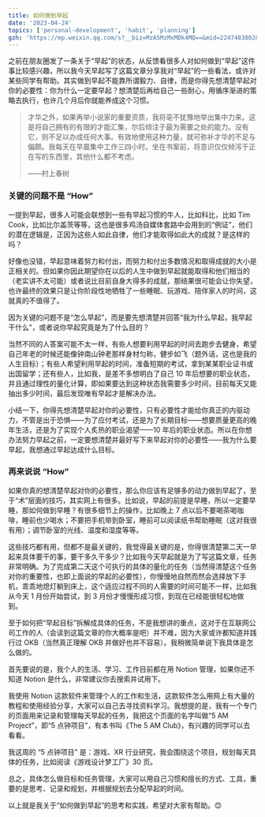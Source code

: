 ```yaml
---
title: 如何做到早起
date: '2023-04-24'
topics: ['personal-development', 'habit', 'planning']
gzh: 'https://mp.weixin.qq.com/s?__biz=MzA5MzMxMDk4MQ==&mid=2247483802&idx=1&sn=726720c59150467bf6ac21574d173d00&chksm=905e98f0a72911e603673624c87bf6455f6cc93e4f763e0078126082f41d1512035629174c59&token=1164774517&lang=zh_CN#rd'
---
```


之前在朋友圈发了一条关于“早起”的状态，从反馈看很多人对如何做到“早起”这件事比较感兴趣，所以我今天早起写了这篇文章分享我对“早起”的一些看法，或许对某些同学有帮助。其实做到早起不能靠所谓毅力、自律，而是你得先想清楚早起对你的必要性：你为什么一定要早起？想清楚后再给自己一些耐心，用循序渐进的策略去执行，也许几个月后你就能养成这个习惯。

> 才华之外，如果再举小说家的重要资质，我将亳不犹豫地举出集中力来。这是将自己拥有的有限的才能汇集，尔后倾注于最为需要之处的能力。没有它，则不足以办成任何大事。有效地使用这种力量，就可弥补才华的不足与偏颇。我每天在早晨集中工作三四小时。坐在书案前，将意识仅仅倾泻于正在写的东西里，其他什么都不考虑。
>
> ——村上春树

### 关键的问题不是 “How”

一提到早起，很多人可能会联想到一些有早起习惯的牛人，比如科比，比如 Tim Cook，比如比尔盖茨等等，这也是很多鸡汤自媒体套路中会用到的“例证”，他们的潜在逻辑是，正因为这些人如此自律，他们才能取得如此大的成就？是这样的吗？

好像也没错，早起意味着努力和付出，而努力和付出多数情况和取得成就的大小是正相关的。但如果你因此期望你在以后的人生中做到早起就能取得和他们相当的（老实讲不太可能）或者说比目前自身大得多的成就，那结果很可能会让你失望，也许最终的效果只是让你阶段性地牺牲了一些睡眠、玩游戏、陪伴家人的时间，这就真的不值得了。

因为关键的问题不是“怎么早起”，而是要先想清楚并回答“我为什么早起，我早起干什么”，或者说你早起究竟是为了什么目的？

当然不同的人答案可能不太一样，有些人想要利用早起的时间去跑步去健身，希望自己年老的时候还能像钟南山钟老那样身材匀称，健步如飞（题外话，这也是我的人生目标）；有些人希望利用早起的时间，准备短期的考试，拿到某某职业证书或出国留学；还有些人，比如我，是差不多想明白了自己 10 年后想要的职业状态，并且通过理性的量化计算，即如果要达到这种状态我需要多少时间，目前每天又能抽出多少时间，最后发现唯有早起才是解决办法。

小结一下，你得先想清楚早起对你的必要性，只有必要性才能给你真正的内驱动力，不管是出于恐惧——为了应付考试，还是为了长期目标——想要质量更高的晚年生活，还是为了实现个人炙热的职业渴望——10 年后的职业状态。所以在你想办法努力早起之前，一定要想清楚并最好写下来早起对你的必要性——我为什么要早起，我想通过早起达成什么目标。

### 再来说说 “How”

如果你真的想清楚早起对你的必要性，那么你应该有足够多的动力做到早起了，至于“术”层面的技巧，其实网上有很多。比如说，早起的前提是早睡，所以一定要早睡，那如何做到早睡？有很多细节上的操作，比如晚上 7 点以后不要喝茶喝咖啡，睡前也少喝水；不要把手机带到卧室，睡前可以阅读纸书帮助睡眠（这对我很有用）；调节卧室的光线、温度和湿度等等。

这些技巧都有用，但都不是最关键的，我觉得最关键的是，你得很清楚第二天一早起来具体要干的事，要干多久干多少？比如我今天早起就是为了写这篇文章，任务非常明确。为了完成第二天这个可执行的具体的量化的任务（当然得清楚这个任务对你的重要性，也即上面说的早起的必要性），你慢慢地自然而然会选择放下手机，乖乖地熄灯躺到床上，这个适应过程不同的人需要的时间可能不一样，比如我从今天 1 月份开始尝试，到 3 月份才慢慢形成习惯，到现在已经能很轻松地做到。

至于如何把“早起目标”拆解成具体的任务，不是我想讲的重点，这对于在互联网公司工作的人（会读到这篇文章的你大概率是吧）并不难，因为大家或许都知道并践行过 OKB（当然真正理解 OKB 并做好也并不容易）。我稍微简单说下我具体是怎么做的。

首先要说的是，我个人的生活、学习、工作目前都在用 Notion 管理，如果你还不知道 Notion 是什么，非常建议你去搜索并试用下。

我使用 Notion 这款软件来管理个人的工作和生活，这款软件怎么用网上有大量的教程和使用经验分享，大家可以自己去寻找资料学习。我想提的是，我有一个专门的页面用来记录和管理每天早起的任务，我把这个页面的名字叫做“5 AM Project”，即“5 点钟项目”，有本书叫《The 5 AM Club》，有兴趣的同学可以去看看。

我这周的 “5 点钟项目” 是：游戏、XR 行业研究，我会围绕这个项目，规划每天具体的任务，比如阅读《游戏设计梦工厂》30 页。

总之，具体怎么做目标和任务管理，大家可以用自己习惯和擅长的方式、工具，重要的是思考、记录和规划，并根据规划去分配早起的时间。

以上就是我关于“如何做到早起”的思考和实践，希望对大家有帮助。😊
